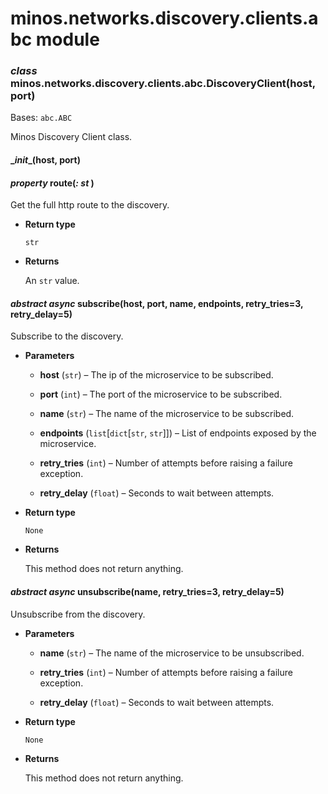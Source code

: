 # minos.networks.discovery.clients.abc module


### _class_ minos.networks.discovery.clients.abc.DiscoveryClient(host, port)
Bases: `abc.ABC`

Minos Discovery Client class.


#### \__init__(host, port)

#### _property_ route(_: st_ )
Get the full http route to the discovery.


* **Return type**

    `str`



* **Returns**

    An `str` value.



#### _abstract async_ subscribe(host, port, name, endpoints, retry_tries=3, retry_delay=5)
Subscribe to the discovery.


* **Parameters**

    
    * **host** (`str`) – The ip of the microservice to be subscribed.


    * **port** (`int`) – The port of the microservice to be subscribed.


    * **name** (`str`) – The name of the microservice to be subscribed.


    * **endpoints** (`list`[`dict`[`str`, `str`]]) – List of endpoints exposed by the microservice.


    * **retry_tries** (`int`) – Number of attempts before raising a failure exception.


    * **retry_delay** (`float`) – Seconds to wait between attempts.



* **Return type**

    `None`



* **Returns**

    This method does not return anything.



#### _abstract async_ unsubscribe(name, retry_tries=3, retry_delay=5)
Unsubscribe from the discovery.


* **Parameters**

    
    * **name** (`str`) – The name of the microservice to be unsubscribed.


    * **retry_tries** (`int`) – Number of attempts before raising a failure exception.


    * **retry_delay** (`float`) – Seconds to wait between attempts.



* **Return type**

    `None`



* **Returns**

    This method does not return anything.
